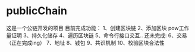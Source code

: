 # publicChain
这是一个公链开发的项目
目前完成功能：
    1、创建区块链
    2、添加区块 pow工作量证明
    3、持久化储存
    4、遍历区块链
    5、命令行接口交互..
还未完成:
    6、交易（正在完成ing）
    7、地址
    8、钱包
    9、共识机制
    10、校验区块合法性
    
